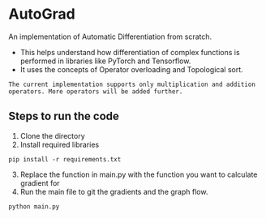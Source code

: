 # AutoGrad

An implementation of Automatic Differentiation from scratch.

- This helps understand how differentiation of complex functions is performed in libraries like PyTorch and Tensorflow.
- It uses the concepts of Operator overloading and Topological sort.

`The current implementation supports only multiplication and addition operators. More operators will be added further.`

## Steps to run the code

1. Clone the directory
2. Install required libraries

```
pip install -r requirements.txt
```
3. Replace the function in main.py with the function you want to calculate gradient for
4. Run the main file to git the gradients and the graph flow.
```
python main.py
```